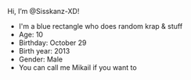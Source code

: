 Hi, I’m @Sisskanz-XD!
 - I'm a blue rectangle who does random krap & stuff
 - Age: 10
 - Birthday: October 29
 - Birth year: 2013
 - Gender: Male
 - You can call me Mikail if you want to
